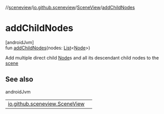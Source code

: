 //[sceneview](../../../index.md)/[io.github.sceneview](../index.md)/[SceneView](index.md)/[addChildNodes](add-child-nodes.md)

# addChildNodes

[androidJvm]\
fun [addChildNodes](add-child-nodes.md)(nodes: [List](https://kotlinlang.org/api/latest/jvm/stdlib/kotlin.collections/-list/index.html)&lt;[Node](../../io.github.sceneview.nodes/-node/index.md)&gt;)

Add multiple direct child [Node](../../io.github.sceneview.nodes/-node/index.md)s and all its descendant child nodes to the [scene](scene.md)

## See also

androidJvm

| | |
|---|---|
| [io.github.sceneview.SceneView](add-child-node.md) |  |
